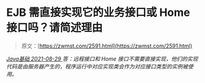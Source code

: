 <!--yml
category: 未分类
date: 0001-01-01 00:00:00
-->

# EJB 需直接实现它的业务接口或 Home 接口吗？请简述理由

> 原文：[https://zwmst.com/2591.html](https://zwmst.com/2591.html)

   [ *Java基础* ](https://zwmst.com/java%e5%9f%ba%e7%a1%80)*[ <time datetime="2021-08-29T11:18:31+08:00"> 2021-08-29 </time> ](https://zwmst.com/2591.html)  答：远程接口和 Home 接口不需要直接实现，他们的实现代码是由服务器产生的，程序运行中对应实现类会作为对应接口类型的实例被使用。*